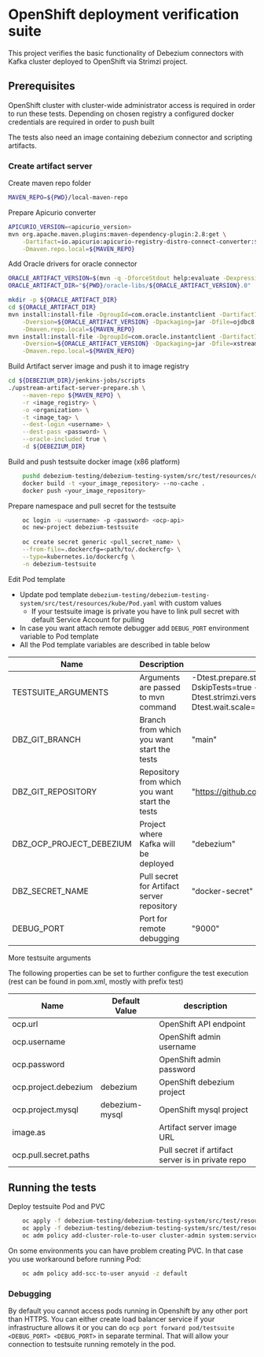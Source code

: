 # OpenShift deployment verification suite
This project verifies the basic functionality of Debezium connectors with Kafka cluster deployed to OpenShift via Strimzi project.

## Prerequisites
OpenShift cluster with cluster-wide administrator access is required in order to run these tests.
Depending on chosen registry a configured docker credentials are required in order to push built

The tests also need an image containing debezium connector and scripting artifacts.
### Create artifact server
Create maven repo folder
``` bash
MAVEN_REPO=${PWD}/local-maven-repo
```

Prepare Apicurio converter
``` bash
APICURIO_VERSION=<apicurio_version>
mvn org.apache.maven.plugins:maven-dependency-plugin:2.8:get \
    -Dartifact=io.apicurio:apicurio-registry-distro-connect-converter:${APICURIO_VERSION}:zip \
    -Dmaven.repo.local=${MAVEN_REPO}
```

Add Oracle drivers for oracle connector
``` bash
ORACLE_ARTIFACT_VERSION=$(mvn -q -DforceStdout help:evaluate -Dexpression=version.oracle.driver)
ORACLE_ARTIFACT_DIR="${PWD}/oracle-libs/${ORACLE_ARTIFACT_VERSION}.0"

mkdir -p ${ORACLE_ARTIFACT_DIR}
cd ${ORACLE_ARTIFACT_DIR}
mvn install:install-file -DgroupId=com.oracle.instantclient -DartifactId=ojdbc8 \
    -Dversion=${ORACLE_ARTIFACT_VERSION} -Dpackaging=jar -Dfile=ojdbc8.jar \
    -Dmaven.repo.local=${MAVEN_REPO}
mvn install:install-file -DgroupId=com.oracle.instantclient -DartifactId=xstreams \
    -Dversion=${ORACLE_ARTIFACT_VERSION} -Dpackaging=jar -Dfile=xstreams.jar \
    -Dmaven.repo.local=${MAVEN_REPO}
```

Build Artifact server image and push it to image registry
``` bash
cd ${DEBEZIUM_DIR}/jenkins-jobs/scripts
./upstream-artifact-server-prepare.sh \
    --maven-repo ${MAVEN_REPO} \
    -r <image_registry> \
    -o <organization> \
    -t <image_tag> \
    --dest-login <username> \
    --dest-pass <password> \
    --oracle-included true \
    -d ${DEBEZIUM_DIR}
```

Build and push testsuite docker image (x86 platform)
```bash
    pushd debezium-testing/debezium-testing-system/src/test/resources/docker/
    docker build -t <your_image_repository> --no-cache .
    docker push <your_image_repository>
```

Prepare namespace and pull secret for the testsuite
```bash
    oc login -u <username> -p <password> <ocp-api>
    oc new-project debezium-testsuite
    
    oc create secret generic <pull_secret_name> \
    --from-file=.dockercfg=<path/to/.dockercfg> \
    --type=kubernetes.io/dockercfg \
    -n debezium-testsuite
```

Edit Pod template
- Update pod template `debezium-testing/debezium-testing-system/src/test/resources/kube/Pod.yaml` with custom values
  - If your testsuite image is private you have to link pull secret with default Service Account for pulling
- In case you want attach remote debugger add `DEBUG_PORT` environment variable to Pod template
- All the Pod template variables are described in table below

| Name                     | Description                                    | Example                                                                                             |
|--------------------------|------------------------------------------------|-----------------------------------------------------------------------------------------------------|
| TESTSUITE_ARGUMENTS      | Arguments are passed to mvn command            | -Dtest.prepare.strimzi=true -DskipTests=true -Dtest.strimzi.version.kafka=3.5.0 -Dtest.wait.scale=1 |
| DBZ_GIT_BRANCH           | Branch from which you want start the tests     | "main"                                                                                              |
| DBZ_GIT_REPOSITORY       | Repository from which you want start the tests | "https://github.com/debezium/debezium.git"                                                          |
| DBZ_OCP_PROJECT_DEBEZIUM | Project where Kafka will be deployed           | "debezium"                                                                                          |
| DBZ_SECRET_NAME          | Pull secret for Artifact server repository     | "docker-secret"                                                                                     |
| DEBUG_PORT               | Port for remote debugging                      | "9000"                                                                                              |

More testsuite arguments

The following properties can be set to further configure the test execution (rest can be found in pom.xml, mostly with prefix test)

| Name | Default Value | description                                       |
| -----| ------------- |---------------------------------------------------|
| ocp.url | | OpenShift API endpoint                            |
| ocp.username | | OpenShift admin username                          |
| ocp.password | | OpenShift admin password                          |
| ocp.project.debezium | debezium | OpenShift debezium project                        |
| ocp.project.mysql    | debezium-mysql | OpenShift mysql project                           |
| image.as             | | Artifact server image URL                         |
| ocp.pull.secret.paths | | Pull secret if artifact server is in private repo |


## Running the tests
Deploy testsuite Pod and PVC
```bash
    oc apply -f debezium-testing/debezium-testing-system/src/test/resources/kube/PersistentVolumeClaim.yaml
    oc apply -f debezium-testing/debezium-testing-system/src/test/resources/kube/Pod.yaml
    oc adm policy add-cluster-role-to-user cluster-admin system:serviceaccount:debezium-testsuite:default
```
On some environments you can have problem creating PVC. In that case you use workaround before running Pod:
```bash
    oc adm policy add-scc-to-user anyuid -z default
```

### Debugging 
By default you cannot access pods running in Openshift by any other port than HTTPS.
You can either create load balancer service if your infrastructure allows it or you
can do `ocp port forward pod/testsuite <DEBUG_PORT> <DEBUG_PORT>` in separate terminal.
That will allow your connection to testsuite running remotely in the pod.




